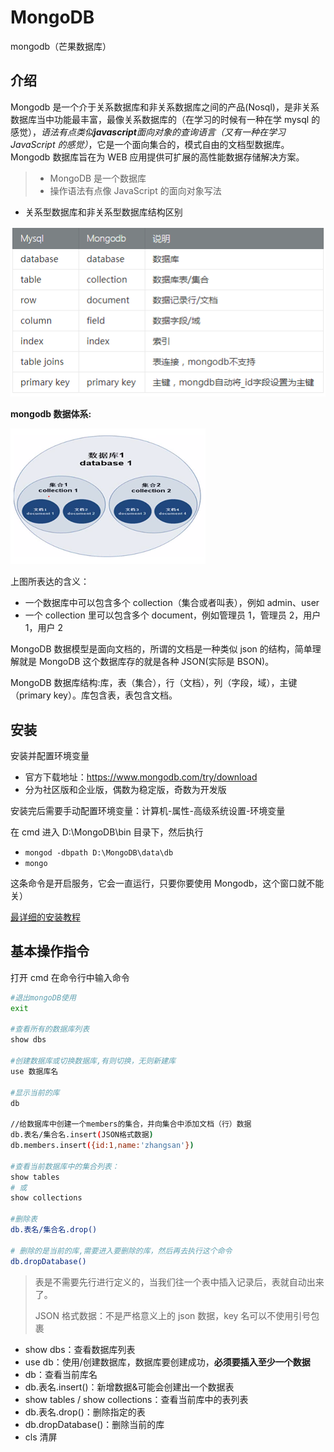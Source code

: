 # MongoDB

mongodb（芒果数据库）

## 介绍

Mongodb 是一个介于关系数据库和非关系数据库之间的产品(Nosql)，是非关系数据库当中功能最丰富，最像关系数据库的（在学习的时候有一种在学 mysql 的感觉），_语法有点类似**javascript**面向对象的查询语言（又有一种在学习 JavaScript 的感觉）_，它是一个面向集合的，模式自由的文档型数据库。Mongodb 数据库旨在为 WEB 应用提供可扩展的高性能数据存储解决方案。

> - MongoDB 是一个数据库
> - 操作语法有点像 JavaScript 的面向对象写法

- 关系型数据库和非关系型数据库结构区别

![数据库1](./images/db1.png)

**mongodb 数据体系:**

![数据库2](./images/db2.png)

上图所表达的含义：

- 一个数据库中可以包含多个 collection（集合或者叫表），例如 admin、user
- 一个 collection 里可以包含多个 document，例如管理员 1，管理员 2，用户 1，用户 2

MongoDB 数据模型是面向文档的，所谓的文档是一种类似 json 的结构，简单理解就是 MongoDB 这个数据库存的就是各种 JSON(实际是 BSON)。

MongoDB 数据库结构:库，表（集合），行（文档），列（字段，域），主键（primary key）。库包含表，表包含文档。

## 安装

安装并配置环境变量

- 官方下载地址：<https://www.mongodb.com/try/download>
- 分为社区版和企业版，偶数为稳定版，奇数为开发版

安装完后需要手动配置环境变量：计算机-属性-高级系统设置-环境变量

在 cmd 进入 D:\MongoDB\bin 目录下，然后执行

- `mongod -dbpath D:\MongoDB\data\db`
- `mongo`

这条命令是开启服务，它会一直运行，只要你要使用 Mongodb，这个窗口就不能关）

[最详细的安装教程](https://www.cnblogs.com/TM0831/p/10606624.html)

## 基本操作指令

打开 cmd 在命令行中输入命令

```bash
#退出mongoDB使用
exit

#查看所有的数据库列表
show dbs

#创建数据库或切换数据库,有则切换，无则新建库
use 数据库名

#显示当前的库
db

//给数据库中创建一个members的集合，并向集合中添加文档（行）数据
db.表名/集合名.insert(JSON格式数据)
db.members.insert({id:1,name:'zhangsan'})

#查看当前数据库中的集合列表：
show tables
# 或
show collections

#删除表
db.表名/集合名.drop()

# 删除的是当前的库,需要进入要删除的库，然后再去执行这个命令
db.dropDatabase()
```

> 表是不需要先行进行定义的，当我们往一个表中插入记录后，表就自动出来了。
>
> JSON 格式数据：不是严格意义上的 json 数据，key 名可以不使用引号包裹

- show dbs：查看数据库列表
- use db：使用/创建数据库，数据库要创建成功，**必须要插入至少一个数据**
- db：查看当前库名
- db.表名.insert()：新增数据&可能会创建出一个数据表
- show tables / show collections：查看当前库中的表列表
- db.表名.drop()：删除指定的表
- db.dropDatabase()：删除当前的库
- cls 清屏
